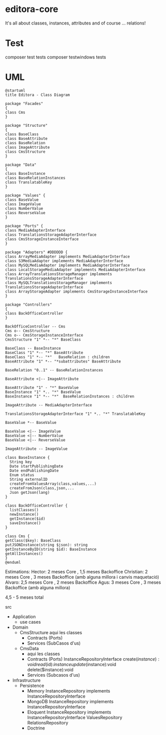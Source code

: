 # editora-core

It's all about classes, instances, attributes and of course ... relations!

# Test

composer test tests
composer testwindows tests

# UML
```
@startuml
title Editora - Class Diagram

package "Facades"
{
class Cms
}

package "Structure"
{
class BaseClass
class BaseAttribute
class BaseRelation
class ImageAttribute
class CmsStructure
}

package "Data"
{
class BaseInstance
class BaseRelationInstances
class TranslatableKey
}

package "Values" {
class BaseValue
class ImageValue
class NumberValue
class ReverseValue
}

package "Ports" {
class MediaAdapterInterface
class TranslationsStorageAdapterInterface
class CmsStorageInstanceInterface
}

package "Adapters" #DDDDDD {
class ArrayMediaAdapter implements MediaAdapterInterface
class S3MediaAdapter implements MediaAdapterInterface
class MySQLMediaAdapter implements MediaAdapterInterface
class LocalStorageMediaAdapter implements MediaAdapterInterface
class ArrayTranslationsStorageManager implements TranslationsStorageAdapterInterface
class MySQLTranslationsStorageManager implements TranslationsStorageAdapterInterface
class ArrayStorageAdapter implements CmsStorageInstanceInterface
}

package "Controllers"
{
class BackOfficeController
}

BackOfficeController -- Cms
Cms o-- CmsStructure
Cms o-- CmsStorageInstanceInterface
CmsStructure "1" *-- "*" BaseClass

BaseClass -- BaseInstance
BaseClass "1" *-- "*" BaseAttribute
BaseClass "1" *-- "*"   BaseRelation : children
BaseAttribute "1" *-- "*subattributes" BaseAttribute

BaseRelation "0..1" -- BaseRelationInstances

BaseAttribute <|-- ImageAttribute

BaseAttribute "1" - "*" BaseValue
BaseInstance "1" *.. "*" BaseValue
BaseInstance "1" *-- "*"  BaseRelationInstances : children

ImageAttribute -- MediaAdapterInterface

TranslationsStorageAdapterInterface "1" *.. "*" TranslatableKey

BaseValue *-- BaseValue

BaseValue <|-- ImageValue
BaseValue <|-- NumberValue
BaseValue <|-- ReverseValue

ImageAttribute -- ImageValue

class BaseInstance {
  String key
  Date startPublishingDate
  Date endPublishingDate
  Enum status
  String externalID
  createFromValuesArray(class,values,...)
  createFromJson(class,json,...
  Json getJson(lang)
}

class BackOfficeController {
  listClasses()
  newInstance()
  getInstance($id)
  saveInstance()
}

class Cms {
getClass($key): BaseClass
putJSONInstance(string $json): string
getInstanceByID(string $id): BaseInstance
getAllInstances()
}
@enduml
```

Estimations:
Hector: 2 meses Core , 1,5 meses Backoffice
Christian: 2 meses Core , 3 meses Backoffice (amb alguna millora i canvis maquetació)
Alvaro: 2,5 meses Core , 2 meses Backoffice
Agus: 3 meses Core , 3 meses Backoffice (amb alguna millora)

4,5 - 5 meses total



src
  - Application
    - use cases
  - Domain
    - CmsStructure
      aqui les classes
      - Contracts (Ports)
      - Services (SubCasos d'us)
    - CmsData
      - aqui les classes
      - Contracts (Ports)
        InstanceRepositoryInterface
          create($instance):void
          read($id):$instance
          update($instance):void
          delete($instance):void
      - Services (Subcasos d'us)
  - Infrastructure
    - Persistence
      - Memory
        InstanceRepository implements InstanceRepositoryInterface	
      - MongoDB
        InstanceRepository implements InstanceRepositoryInterface
      - Eloquent
        InstanceRepository implements InstanceRepositoryInterface
        ValuesRepository
        RelationsRepository
      - Doctrine
